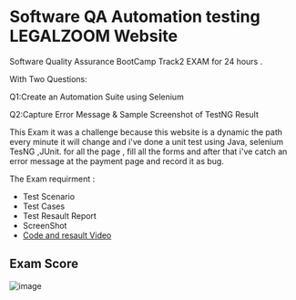 # Software QA Automation testing LEGALZOOM Website
Software Quality Assurance BootCamp Track2 EXAM for 24 hours .


With Two Questions:

Q1:Create an Automation Suite using Selenium 

Q2:Capture Error Message & Sample Screenshot of  TestNG Result

This Exam it was a challenge because this website is a dynamic the path every minute it will change and i've done a unit test using Java, selenium TesNG ,JUnit. for all the page , fill all the forms and after that i've catch an error message at the payment page and record it as bug.

The Exam requirment :
- Test Scenario
- Test Cases
- Test Resault Report
- ScreenShot
- [Code and resault Video](https://youtu.be/R6C5GsfcwZo)


## Exam Score
![image](https://github.com/Razanfaisal/Software-QA-Automationtesting-LEGALZOOM-Website/assets/112784035/bf4b455f-9d9b-4736-ab97-4381b08693f4)

